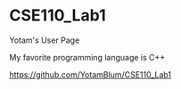 # CSE110_Lab1
Yotam's User Page

My favorite programming language is C++

https://github.com/YotamBlum/CSE110_Lab1
